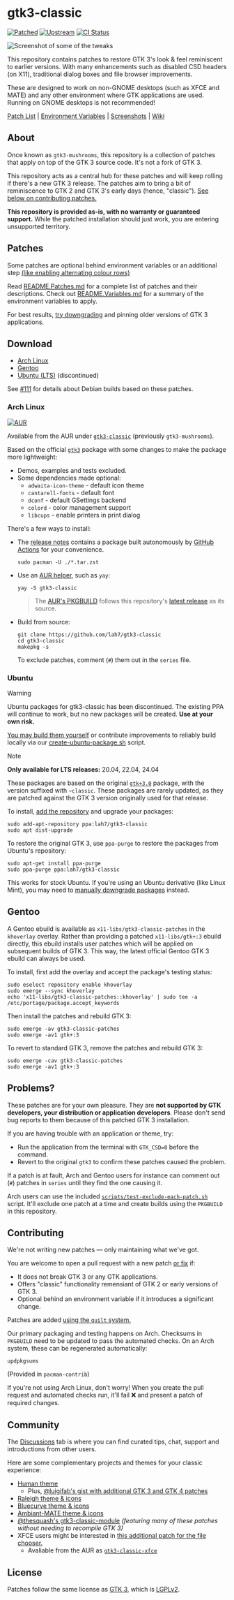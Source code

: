 # gtk3-classic

[![Patched](https://img.shields.io/github/tag/lah7/gtk3-classic.svg?label=Patched)](https://github.com/lah7/gtk3-classic/releases)
[![Upstream](https://img.shields.io/archlinux/v/extra/x86_64/gtk3?label=Upstream)](https://gitlab.gnome.org/GNOME/gtk/-/blob/gtk-3-24/NEWS)
[![CI Status](https://github.com/lah7/gtk3-classic/actions/workflows/main.yml/badge.svg?branch=master&event=push)](https://github.com/lah7/gtk3-classic/actions/workflows/main.yml)

![Screenshot of some of the tweaks](.github/readme/preview.png)

This repository contains patches to restore GTK 3's look & feel reminiscent to
earlier versions. With many enhancements such as disabled CSD headers (on X11),
traditional dialog boxes and file browser improvements.

These are designed to work on non-GNOME desktops (such as XFCE and MATE)
and any other environment where GTK applications are used. Running
on GNOME desktops is not recommended!

[Patch List](README.Patches.md) |
[Environment Variables](README.Variables.md) |
[Screenshots](https://github.com/lah7/gtk3-classic/wiki/Screenshots) |
[Wiki](https://github.com/lah7/gtk3-classic/wiki)


## About

Once known as `gtk3-mushrooms`, this repository is a collection of patches
that apply on top of the GTK 3 source code. It's not a fork of GTK 3.

This repository acts as a central hub for these patches and will keep rolling
if there's a new GTK 3 release. The patches aim to bring a bit of reminiscence
to GTK 2 and GTK 3's early days (hence, "classic").
[See below on contributing patches.](#contributing)

**This repository is provided as-is, with no warranty or guaranteed support.**
While the patched installation should just work, you are entering unsupported territory.


## Patches

Some patches are optional behind environment variables or an additional step
[(like enabling alternating colour rows)](https://github.com/lah7/gtk3-classic/wiki/Treeview:-Alternating-Colours-CSS)

Read [README.Patches.md](README.Patches.md) for a complete list of patches
and their descriptions. Check out [README.Variables.md](README.Variables.md) for a summary
of the environment variables to apply.

For best results, [try downgrading](https://github.com/lah7/gtk3-classic/wiki/Downgraded-GNOME-GTK-applications)
and pinning older versions of GTK 3 applications.


## Download

* [Arch Linux](#arch-linux)
* [Gentoo](#gentoo)
* [Ubuntu (LTS)](#ubuntu) (discontinued)

See [#111](https://github.com/lah7/gtk3-classic/issues/111) for details about
Debian builds based on these patches.


### Arch Linux

[![AUR](https://img.shields.io/aur/version/gtk3-classic?label=AUR&logo=archlinux&logoColor=white)](https://aur.archlinux.org/packages/gtk3-classic/)

Available from the AUR under [`gtk3-classic`](https://aur.archlinux.org/packages/gtk3-classic/) (previously `gtk3-mushrooms`).

Based on the official [`gtk3`](https://archlinux.org/packages/extra/x86_64/gtk3/) package
with some changes to make the package more lightweight:

* Demos, examples and tests excluded.
* Some dependencies made optional:
    * `adwaita-icon-theme` - default icon theme
    * `cantarell-fonts` - default font
    * `dconf` - default GSettings backend
    * `colord` - color management support
    * `libcups` - enable printers in print dialog

There's a few ways to install:

* The [release notes](https://github.com/lah7/gtk3-classic/releases/latest) contains a package
built autonomously by [GitHub Actions](https://github.com/lah7/gtk3-classic/actions?query=branch%3Amaster) for your convenience.

      sudo pacman -U ./*.tar.zst

* Use an [AUR helper](https://wiki.archlinux.org/title/AUR_helpers), such as `yay`:

      yay -S gtk3-classic

    > The [AUR's PKGBUILD](https://aur.archlinux.org/cgit/aur.git/tree/PKGBUILD?h=gtk3-classic) follows this repository's [latest release](https://github.com/lah7/gtk3-classic/releases) as its source.

* Build from source:

      git clone https://github.com/lah7/gtk3-classic
      cd gtk3-classic
      makepkg -s

    To exclude patches, comment (`#`) them out in the `series` file.


### Ubuntu

> [!WARNING]
> Ubuntu packages for gtk3-classic has been discontinued.
> The existing PPA will continue to work, but no new packages will be created.
> **Use at your own risk.**
>
> [You may build them yourself](https://github.com/lah7/gtk3-classic/wiki/Ubuntu-Packaging) or contribute improvements to reliably build locally via our [create-ubuntu-package.sh](scripts/create-ubuntu-package.sh) script.

> [!NOTE]
> **Only available for LTS releases:** 20.04, 22.04, 24.04

These packages are based on the original [`gtk+3.0`](https://packages.ubuntu.com/search?section=all&arch=any&keywords=gtk%2B3.0&searchon=sourcenames)
package, with the version suffixed with `~classic`. These packages are rarely
updated, as they are patched against the GTK 3 version originally used for that release.

To install, [add the repository](https://launchpad.net/~lah7/+archive/ubuntu/gtk3-classic) and upgrade your packages:

    sudo add-apt-repository ppa:lah7/gtk3-classic
    sudo apt dist-upgrade

To restore the original GTK 3, use `ppa-purge` to restore the packages from Ubuntu's repository:

    sudo apt-get install ppa-purge
    sudo ppa-purge ppa:lah7/gtk3-classic

This works for stock Ubuntu. If you're using an Ubuntu derivative (like Linux Mint), you may need to
[manually downgrade packages](https://github.com/lah7/gtk3-classic/issues/116#issuecomment-2439990293) instead.


## Gentoo

A Gentoo ebuild is available as `x11-libs/gtk3-classic-patches` in
the `khoverlay` overlay.  Rather than providing a patched `x11-libs/gtk+:3`
ebuild directly, this ebuild installs user patches which will be applied on
subsequent builds of GTK 3.  This way, the latest official Gentoo GTK 3 ebuild can
always be used.

To install, first add the overlay and accept the package's testing status:

    sudo eselect repository enable khoverlay
    sudo emerge --sync khoverlay
    echo 'x11-libs/gtk3-classic-patches::khoverlay' | sudo tee -a /etc/portage/package.accept_keywords

Then install the patches and rebuild GTK 3:

    sudo emerge -av gtk3-classic-patches
    sudo emerge -av1 gtk+:3

To revert to standard GTK 3, remove the patches and rebuild GTK 3:

    sudo emerge -cav gtk3-classic-patches
    sudo emerge -av1 gtk+:3


## Problems?

These patches are for your own pleasure. They are **not supported by GTK developers,
your distribution or application developers**. Please don't send bug reports to
them because of this patched GTK 3 installation.

If you are having trouble with an application or theme, try:

* Run the application from the terminal with `GTK_CSD=0` before the command.
* Revert to the original `gtk3` to confirm these patches caused the problem.

If a patch is at fault, Arch and Gentoo users for instance can comment out (`#`)
patches in `series` until they find the one causing it.

Arch users can use the included [`scripts/test-exclude-each-patch.sh`] script.
It'll exclude one patch at a time and create builds using the `PKGBUILD` in this repository.

[`scripts/test-exclude-each-patch.sh`]: https://github.com/lah7/gtk3-classic/blob/master/scripts/test-exclude-each-patch.sh


## Contributing

We're not writing new patches — only maintaining what we've got.

You are welcome to open a pull request with a new patch [or fix](https://github.com/lah7/gtk3-classic/issues?q=is%3Aissue+is%3Aopen+label%3A%22help+wanted%22) if:

* It does not break GTK 3 or any GTK applications.
* Offers "classic" functionality remensiant of GTK 2 or early versions of GTK 3.
* Optional behind an environment variable if it introduces a significant change.

Patches are added [using the `quilt` system.](https://github.com/lah7/gtk3-classic/wiki/Creating-and-Managing-Patches)

Our primary packaging and testing happens on Arch. Checksums in `PKGBUILD`
need to be updated to pass the automated checks. On an Arch system, these can be
regenerated automatically:

    updpkgsums

(Provided in `pacman-contrib`)

If you're not using Arch Linux, don't worry! When you create the pull request
and automated checks run, it'll fail ❌ and present a patch of required changes.


## Community

The [Discussions](https://github.com/lah7/gtk3-classic/discussions) tab
is where you can find curated tips, chat, support and introductions from other users.

Here are some complementary projects and themes for your classic experience:

- [Human theme](https://github.com/luigifab/human-theme)
  - Plus, [@luigifab's gist with additional GTK 3 and GTK 4 patches](https://gist.github.com/luigifab/0fce786cdb93b5687069a82f490ea95e)
- [Raleigh theme & icons](https://github.com/thesquash/gtk-theme-raleigh)
- [Bluecurve theme & icons](https://www.gnome-look.org/p/2191581)
- [Ambiant-MATE theme & icons](https://github.com/lah7/Ambiant-MATE)
- [@thesquash's gtk3-classic-module](https://github.com/thesquash/gtk3-classic-module) _(featuring many of these patches without needing to recompile GTK 3)_
- XFCE users might be interested in [this additional patch for the file chooser.](https://patch-diff.githubusercontent.com/raw/lah7/gtk3-classic/pull/94.patch)
  - Avaliable from the AUR as [`gtk3-classic-xfce`](https://aur.archlinux.org/packages/gtk3-classic-xfce)


## License

Patches follow the same license as [GTK 3](https://gitlab.gnome.org/GNOME/gtk/-/commits/gtk-3-24), which is [LGPLv2](https://gitlab.gnome.org/GNOME/gtk/-/blob/main/COPYING?ref_type=heads).
